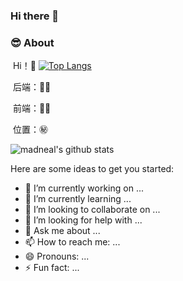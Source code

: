 ### Hi there 👋
### :sunglasses: About

​	Hi！🙉 [![Top Langs](https://github-readme-stats.vercel.app/api/top-langs/?username=HuLing1025&show_icons=true&theme=cobalt)](https://github.com/anuraghazra/github-readme-stats)<br>

​	后端：🔆🉑

​	前端：💯🈲

​	位置：㊙


![madneal's github stats](https://github-readme-stats.vercel.app/api?username=HuLing1025&show_icons=true&theme=cobalt) <br>

Here are some ideas to get you started:

- 🔭 I’m currently working on ...
- 🌱 I’m currently learning ...
- 👯 I’m looking to collaborate on ...
- 🤔 I’m looking for help with ...
- 💬 Ask me about ...
- 📫 How to reach me: ...
- 😄 Pronouns: ...
- ⚡ Fun fact: ...

